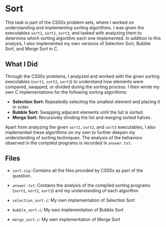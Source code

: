 # Sort

This task is part of the CS50x problem sets, where I worked on understanding and implementing sorting algorithms. I was given the executables `sort1`, `sort2`, `sort3`, and tasked with analyzing them to determine which sorting algorithm each one implemented. In addition to this analysis, I also implemented my own versions of Selection Sort, Bubble Sort, and Merge Sort in C.

## What I Did

Through the CS50x problems, I analyzed and worked with the given sorting executables (`sort1`, `sort2`, `sort3`) to understand how elements were compared, swapped, or divided during the sorting process. I then wrote my own C implementations for the following sorting algorithms:

- **Selection Sort:** Repeatedly selecting the smallest element and placing it in order.
- **Bubble Sort:** Swapping adjacent elements until the list is sorted.
- **Merge Sort:** Recursively dividing the list and merging sorted halves.

Apart from analyzing the given `sort1`, `sort2`, and `sort3` executables, I also implemented these algorithms on my own to further deepen my understanding of sorting techniques. The analysis of the behaviors observed in the compiled programs is recorded in `answer.txt`.

## Files

- `sort.zip`: Contains all the files provided by CS50x as part of the question.
- `answer.txt`: Contains the analysis of the compiled sorting programs (`sort1`, `sort2`, `sort3`) and my understanding of each algorithm
  
- `selection_sort.c`: My own implementation of Selection Sort
- `bubble_sort.c`: My own implementation of Bubble Sort
- `merge_sort.c`: My own implementation of Merge Sort
